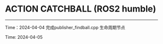# ACTION CATCHBALL (ROS2 humble)
----
Time：2024-04-04
完成publisher_findball.cpp 生命周期节点

Time: 2024-04-05
